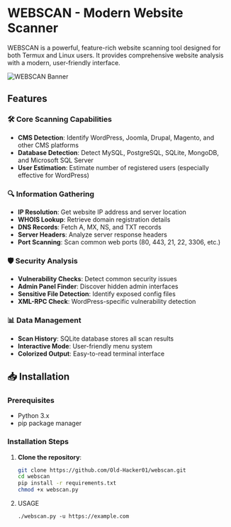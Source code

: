 # WEBSCAN - Modern Website Scanner

WEBSCAN is a powerful, feature-rich website scanning tool designed for both Termux and Linux users. It provides comprehensive website analysis with a modern, user-friendly interface.

![WEBSCAN Banner](https://i.imgur.com/examplebanner.png)

## Features

### 🛠️ Core Scanning Capabilities
- **CMS Detection**: Identify WordPress, Joomla, Drupal, Magento, and other CMS platforms
- **Database Detection**: Detect MySQL, PostgreSQL, SQLite, MongoDB, and Microsoft SQL Server
- **User Estimation**: Estimate number of registered users (especially effective for WordPress)

### 🔍 Information Gathering
- **IP Resolution**: Get website IP address and server location
- **WHOIS Lookup**: Retrieve domain registration details
- **DNS Records**: Fetch A, MX, NS, and TXT records
- **Server Headers**: Analyze server response headers
- **Port Scanning**: Scan common web ports (80, 443, 21, 22, 3306, etc.)

### 🛡️ Security Analysis
- **Vulnerability Checks**: Detect common security issues
- **Admin Panel Finder**: Discover hidden admin interfaces
- **Sensitive File Detection**: Identify exposed config files
- **XML-RPC Check**: WordPress-specific vulnerability detection

### 📊 Data Management
- **Scan History**: SQLite database stores all scan results
- **Interactive Mode**: User-friendly menu system
- **Colorized Output**: Easy-to-read terminal interface

## 📥 Installation

### Prerequisites
- Python 3.x
- pip package manager

### Installation Steps

1. **Clone the repository**:
   ```bash
   git clone https://github.com/Old-Hacker01/webscan.git
   cd webscan
   pip install -r requirements.txt
   chmod +x webscan.py
2. USAGE
   ```bash**:
   ./webscan.py -u https://example.com

  
